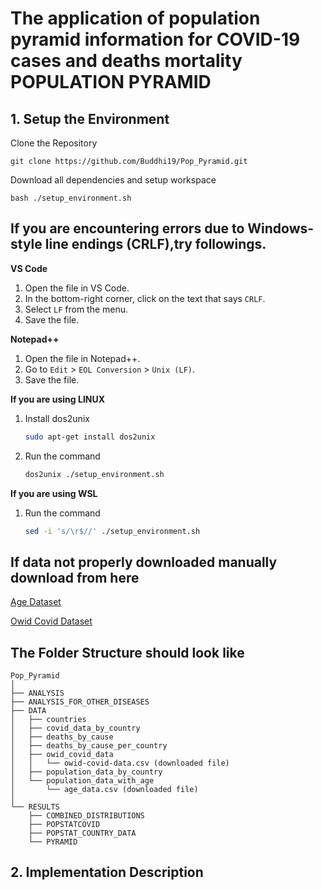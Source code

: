 # The application of population pyramid information for COVID-19 cases and deaths mortality POPULATION PYRAMID

## 1. Setup the Environment

Clone the Repository
  ```
git clone https://github.com/Buddhi19/Pop_Pyramid.git
  ```
Download all dependencies and setup workspace

  ```
  bash ./setup_environment.sh
  ```
## If you are encountering errors due to Windows-style line endings (CRLF),try followings.

**VS Code**
1. Open the file in VS Code.
2. In the bottom-right corner, click on the text that says `CRLF`.
3. Select `LF` from the menu.
4. Save the file.

**Notepad++**
1. Open the file in Notepad++.
2. Go to `Edit` > `EOL Conversion` > `Unix (LF)`.
3. Save the file.

**If you are using LINUX**
1. Install dos2unix
    ```sh
    sudo apt-get install dos2unix
2. Run the command
   ```sh
   dos2unix ./setup_environment.sh
   ```

**If you are using WSL**
1. Run the command
    ```sh
    sed -i 's/\r$//' ./setup_environment.sh
    ```

## If data not properly downloaded manually download from here

[Age Dataset](https://population.un.org/wpp2019/Download/Standard/CSV/)

[Owid Covid Dataset](https://github.com/owid/covid-19-data/blob/master/public/data/owid-covid-data.csv)

## The Folder Structure should look like

```
Pop_Pyramid
│
├── ANALYSIS
├── ANALYSIS_FOR_OTHER_DISEASES
├── DATA
│   ├── countries
│   ├── covid_data_by_country
│   ├── deaths_by_cause
│   ├── deaths_by_cause_per_country
│   ├── owid_covid_data
│   │   └── owid-covid-data.csv (downloaded file)
│   ├── population_data_by_country
│   └── population_data_with_age
│       └── age_data.csv (downloaded file)
│
└── RESULTS
    ├── COMBINED_DISTRIBUTIONS
    ├── POPSTATCOVID
    ├── POPSTAT_COUNTRY_DATA
    └── PYRAMID
```

## 2. Implementation Description

